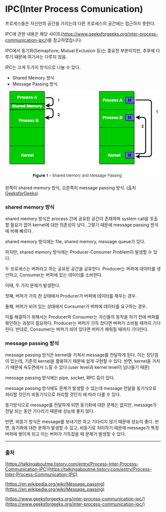 # IPC(Inter Process Comunication)

프로세스들은 자신만의 공간을 가지는데 다른 프로세스의 공간에는 접근하지 못한다.

IPC에 관한 내용은 해당 사이트(https://www.geeksforgeeks.org/inter-process-communication-ipc/)를 참고하였습니다.

IPC에서 동기화(Semaphore, Mutual Exclusion 등)는 중요한 부분이지만, 추후에 다루기 때문에 여기서는 다루지 않음.

IPC는 크게 두가지 방식으로 나눌 수 있다.

-   Shared Memory 방식
-   Message Passing 방식

<img src="./ipc(1).png">

왼쪽이 shared memory 방식, 오른쪽이 message passing 방식. (출처 [GeeksforGeeks](https://www.geeksforgeeks.org/inter-process-communication-ipc/))

### shared memory 방식

shared memory 방식은 process 간에 공유된 공간이 존재하며 system call을 호출할 필요가 없어 kernel에 대한 의존성이 낮다. 그렇기 때문에 message passing 방식에 비해 빠르다.

shared memory 방식에는 file, shared memory, message queue가 있다.

하지만, shared memory 방식에는 Producer-Consumer Problem이 발생할 수 있다.

두 프로세스는 버퍼라고 하는 공유된 공간을 공유한다. Producer는 버퍼에 데이터를 생산하고, Consumer는 버퍼에 있는 데이터를 소비한다.

이때, 두 가지 문제가 발생한다.

첫째, 버퍼가 가득 찬 상태에서 Producer가 버퍼에 데이터를 채우는 경우.

둘째, 버퍼가 비어 있는 상태에서 Consumer가 버퍼에 데이터를 요구하는 경우.

이를 해결하기 위해서는 Producer와 Consumer는 자신들의 동작을 하기 전에 버퍼를 확인하는 과정이 필요하다. Producer는 버퍼가 가득 찼다면 버퍼가 소비될 때까지 기다린다. 반대로, Consumer는 버퍼가 비어 있다면 버퍼가 채워질 때까지 기다린다.

### message passing 방식

message passing 방식은 kernel을 거쳐서 message를 전달하게 된다. 이는 장단점이 있는데, 기존의 kernel을 활용하기 때문에 쉽게 구현할 수 있다. 반면, kernel을 거치기 때문에 속도면에서 느릴 수 있다.(user level과 kernel level이 넘나들기 때문)

message passing 방식에는 pipe, socket, RPC 등이 있다.

message passing 방식에도 문제가 발생할 수 있는데 message 전달을 동기식으로 처리할 것인지 비동기식으로 처리할 것인지 에 따라 다를 수 있다.

동기방식으로 message를 전달하게 되면 동기화에 대한 문제는 없지만, message가 전달 되는 동안 기다리기 때문에 성능에 좋지 않다.

반면, 비동기 방식은 message를 보내기만 하고 기다리지 않기 때문에 성능이 좋다. 반면, 동기화에 대한 문제가 발생할 수 있고, 비동기로 처리하기 때문에 message가 특정 버퍼에 쌓이게 되고 이는 버퍼가 가득찼을 때 문제가 발생할 수 있다.

---

### 출처

[https://talkingaboutme.tistory.com/entry/Process-Inter-Process-Communication-IPC](https://talkingaboutme.tistory.com/entry/Process-Inter-Process-Communication-IPC)

[https://en.wikipedia.org/wiki/Message_passing](https://en.wikipedia.org/wiki/Message_passing)

[https://www.geeksforgeeks.org/inter-process-communication-ipc/](https://www.geeksforgeeks.org/inter-process-communication-ipc/)
